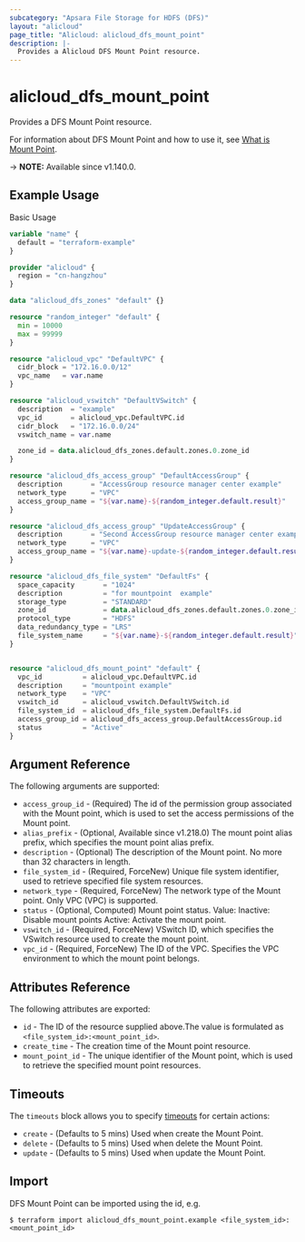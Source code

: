 ```yaml
---
subcategory: "Apsara File Storage for HDFS (DFS)"
layout: "alicloud"
page_title: "Alicloud: alicloud_dfs_mount_point"
description: |-
  Provides a Alicloud DFS Mount Point resource.
---
```


# alicloud_dfs_mount_point

Provides a DFS Mount Point resource. 

For information about DFS Mount Point and how to use it, see [What is Mount Point](https://www.alibabacloud.com/help/en/aibaba-cloud-storage-services/latest/apsara-file-storage-for-hdfs).

-> **NOTE:** Available since v1.140.0.

## Example Usage

Basic Usage

```terraform
variable "name" {
  default = "terraform-example"
}

provider "alicloud" {
  region = "cn-hangzhou"
}

data "alicloud_dfs_zones" "default" {}

resource "random_integer" "default" {
  min = 10000
  max = 99999
}

resource "alicloud_vpc" "DefaultVPC" {
  cidr_block = "172.16.0.0/12"
  vpc_name   = var.name
}

resource "alicloud_vswitch" "DefaultVSwitch" {
  description  = "example"
  vpc_id       = alicloud_vpc.DefaultVPC.id
  cidr_block   = "172.16.0.0/24"
  vswitch_name = var.name

  zone_id = data.alicloud_dfs_zones.default.zones.0.zone_id
}

resource "alicloud_dfs_access_group" "DefaultAccessGroup" {
  description       = "AccessGroup resource manager center example"
  network_type      = "VPC"
  access_group_name = "${var.name}-${random_integer.default.result}"
}

resource "alicloud_dfs_access_group" "UpdateAccessGroup" {
  description       = "Second AccessGroup resource manager center example"
  network_type      = "VPC"
  access_group_name = "${var.name}-update-${random_integer.default.result}"
}

resource "alicloud_dfs_file_system" "DefaultFs" {
  space_capacity       = "1024"
  description          = "for mountpoint  example"
  storage_type         = "STANDARD"
  zone_id              = data.alicloud_dfs_zones.default.zones.0.zone_id
  protocol_type        = "HDFS"
  data_redundancy_type = "LRS"
  file_system_name     = "${var.name}-${random_integer.default.result}"
}


resource "alicloud_dfs_mount_point" "default" {
  vpc_id          = alicloud_vpc.DefaultVPC.id
  description     = "mountpoint example"
  network_type    = "VPC"
  vswitch_id      = alicloud_vswitch.DefaultVSwitch.id
  file_system_id  = alicloud_dfs_file_system.DefaultFs.id
  access_group_id = alicloud_dfs_access_group.DefaultAccessGroup.id
  status          = "Active"
}
```

## Argument Reference

The following arguments are supported:
* `access_group_id` - (Required) The id of the permission group associated with the Mount point, which is used to set the access permissions of the Mount point.
* `alias_prefix` - (Optional, Available since v1.218.0) The mount point alias prefix, which specifies the mount point alias prefix.
* `description` - (Optional) The description of the Mount point.  No more than 32 characters in length.
* `file_system_id` - (Required, ForceNew) Unique file system identifier, used to retrieve specified file system resources.
* `network_type` - (Required, ForceNew) The network type of the Mount point.  Only VPC (VPC) is supported.
* `status` - (Optional, Computed) Mount point status. Value: Inactive: Disable mount points Active: Activate the mount point.
* `vswitch_id` - (Required, ForceNew) VSwitch ID, which specifies the VSwitch resource used to create the mount point.
* `vpc_id` - (Required, ForceNew) The ID of the VPC. Specifies the VPC environment to which the mount point belongs.

## Attributes Reference

The following attributes are exported:
* `id` - The ID of the resource supplied above.The value is formulated as `<file_system_id>:<mount_point_id>`.
* `create_time` - The creation time of the Mount point resource.
* `mount_point_id` - The unique identifier of the Mount point, which is used to retrieve the specified mount point resources.

## Timeouts

The `timeouts` block allows you to specify [timeouts](https://www.terraform.io/docs/configuration-0-11/resources.html#timeouts) for certain actions:
* `create` - (Defaults to 5 mins) Used when create the Mount Point.
* `delete` - (Defaults to 5 mins) Used when delete the Mount Point.
* `update` - (Defaults to 5 mins) Used when update the Mount Point.

## Import

DFS Mount Point can be imported using the id, e.g.

```shell
$ terraform import alicloud_dfs_mount_point.example <file_system_id>:<mount_point_id>
```